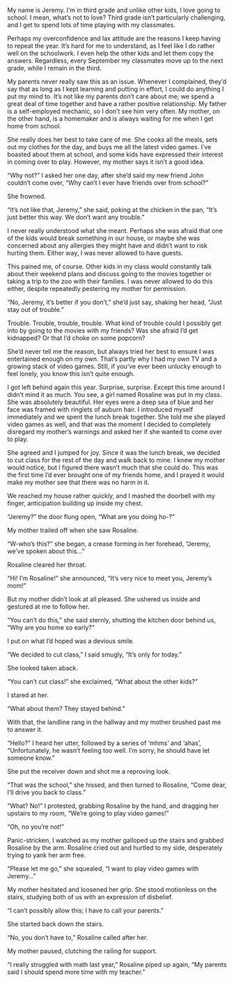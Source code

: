 My name is Jeremy. I’m in third grade and unlike other kids, I love going to school. I mean, what’s not to love? Third grade isn’t particularly challenging, and I get to spend lots of time playing with my classmates.

Perhaps my overconfidence and lax attitude are the reasons I keep having to repeat the year. It’s hard for me to understand, as I feel like I do rather well on the schoolwork. I even help the other kids and let them copy the answers. Regardless, every September my classmates move up to the next grade, while I remain in the third.

My parents never really saw this as an issue. Whenever I complained, they’d say that as long as I kept learning and putting in effort, I could do anything I put my mind to. It’s not like my parents don’t care about me; we spend a great deal of time together and have a rather positive relationship. My father is a self-employed mechanic, so I don’t see him very often. My mother, on the other hand, is a homemaker and is always waiting for me when I get home from school.

She really does her best to take care of me. She cooks all the meals, sets out my clothes for the day, and buys me all the latest video games. I’ve boasted about them at school, and some kids have expressed their interest in coming over to play. However, my mother says it isn’t a good idea.

“Why not?” I asked her one day, after she’d said my new friend John couldn’t come over, “Why can’t I ever have friends over from school?”

She frowned.

“It’s not like that, Jeremy,” she said, poking at the chicken in the pan, “It’s just better this way. We don’t want any trouble.”

I never really understood what she meant. Perhaps she was afraid that one of the kids would break something in our house, or maybe she was concerned about any allergies they might have and didn’t want to risk hurting them. Either way, I was never allowed to have guests.

This pained me, of course. Other kids in my class would constantly talk about their weekend plans and discuss going to the movies together or taking a trip to the zoo with their families. I was never allowed to do this either, despite repeatedly pestering my mother for permission.

“No, Jeremy, it’s better if you don’t,” she’d just say, shaking her head, “Just stay out of trouble.”

Trouble. Trouble, trouble, trouble. What kind of trouble could I possibly get into by going to the movies with my friends? Was she afraid I’d get kidnapped? Or that I’d choke on some popcorn?

She’d never tell me the reason, but always tried her best to ensure I was entertained enough on my own. That’s partly why I had my own TV and a growing stack of video games. Still, if you’ve ever been unlucky enough to feel lonely, you know this isn’t quite enough.

I got left behind again this year. Surprise, surprise. Except this time around I didn’t mind it as much. You see, a girl named Rosaline was put in my class. She was absolutely beautiful. Her eyes were a deep sea of blue and her face was framed with ringlets of auburn hair. I introduced myself immediately and we spent the lunch break together. She told me she played video games as well, and that was the moment I decided to completely disregard my mother’s warnings and asked her if she wanted to come over to play.

She agreed and I jumped for joy. Since it was the lunch break, we decided to cut class for the rest of the day and walk back to mine. I knew my mother would notice, but I figured there wasn’t much that she could do. This was the first time I’d ever brought one of my friends home, and I prayed it would make my mother see that there was no harm in it.

We reached my house rather quickly, and I mashed the doorbell with my finger, anticipation building up inside my chest.

“Jeremy?” the door flung open, “What are you doing ho-?”

My mother trailed off when she saw Rosaline.

“W-who’s this?” she began, a crease forming in her forehead, “Jeremy, we’ve spoken about this…”

Rosaline cleared her throat.

“Hi! I’m Rosaline!” she announced, “It’s very nice to meet you, Jeremy’s mom!”

But my mother didn’t look at all pleased. She ushered us inside and gestured at me to follow her.

“You can’t do this,” she said sternly, shutting the kitchen door behind us, “Why are you home so early?”

I put on what I’d hoped was a devious smile.

“We decided to cut class,” I said smugly, “It’s only for today.”

She looked taken aback.

“You can’t cut class!” she exclaimed, “What about the other kids?”

I stared at her.

“What about them? They stayed behind.”

With that, the landline rang in the hallway and my mother brushed past me to answer it.

“Hello?” I heard her utter, followed by a series of ‘mhms’ and ‘ahas’, “Unfortunately, he wasn’t feeling too well. I’m sorry, he should have let someone know.”

She put the receiver down and shot me a reproving look.

“That was the school,” she hissed, and then turned to Rosaline, “Come dear, I’ll drive you back to class.”

“What? No!” I protested, grabbing Rosaline by the hand, and dragging her upstairs to my room, “We’re going to play video games!”

“Oh, no you’re not!”

Panic-stricken, I watched as my mother galloped up the stairs and grabbed Rosaline by the arm. Rosaline cried out and hurtled to my side, desperately trying to yank her arm free.

“Please let me go,” she squealed, “I want to play video games with Jeremy…”

My mother hesitated and loosened her grip. She stood motionless on the stairs, studying both of us with an expression of disbelief.

“I can’t possibly allow this; I have to call your parents.”

She started back down the stairs.

“No, you don’t have to,” Rosaline called after her.

My mother paused, clutching the railing for support.

“I really struggled with math last year,” Rosaline piped up again, “My parents said I should spend more time with my teacher.”